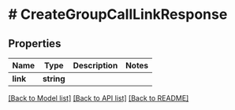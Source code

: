 # # CreateGroupCallLinkResponse

## Properties

Name | Type | Description | Notes
------------ | ------------- | ------------- | -------------
**link** | **string** |  |

[[Back to Model list]](../../README.md#models) [[Back to API list]](../../README.md#endpoints) [[Back to README]](../../README.md)
